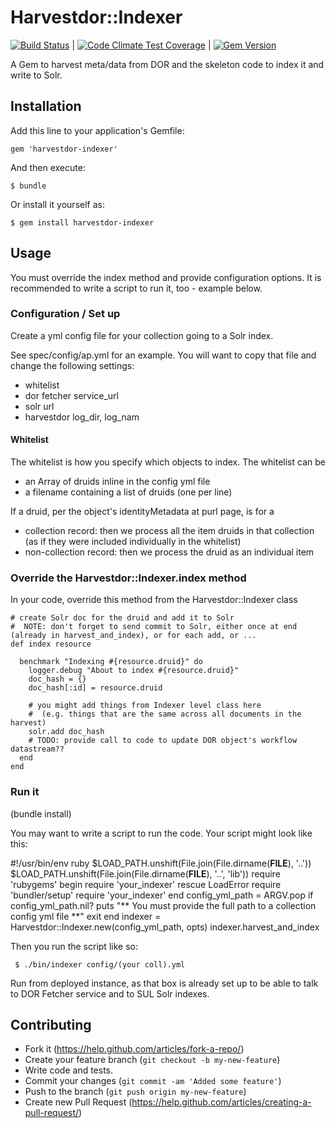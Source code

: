 # Harvestdor::Indexer
[![Build Status](https://travis-ci.org/sul-dlss/harvestdor-indexer.png?branch=master)](https://travis-ci.org/sul-dlss/harvestdor-indexer) | [![Code Climate Test Coverage](https://codeclimate.com/github/sul-dlss/harvestdor-indexer/badges/coverage.svg)](https://codeclimate.com/github/sul-dlss/harvestdor-indexer/coverage) | [![Gem Version](https://badge.fury.io/rb/blacklight-harvestdor-indexer.png)](http://badge.fury.io/rb/blacklight-harvestdor-indexer) 

A Gem to harvest meta/data from DOR and the skeleton code to index it and write to Solr.

## Installation

Add this line to your application's Gemfile:

    gem 'harvestdor-indexer'

And then execute:

    $ bundle

Or install it yourself as:

    $ gem install harvestdor-indexer

## Usage

You must override the index method and provide configuration options.  It is recommended to write a script to run it, too - example below.

### Configuration / Set up

Create a yml config file for your collection going to a Solr index.

See  spec/config/ap.yml for an example.
You will want to copy that file and change the following settings:

* whitelist
* dor fetcher service_url
* solr url
* harvestdor log_dir, log_nam


#### Whitelist

The whitelist is how you specify which objects to index.  The whitelist can be

* an Array of druids inline in the config yml file
* a filename containing a list of druids (one per line)

If a druid, per the object's identityMetadata at purl page, is for a

* collection record:  then we process all the item druids in that collection (as if they were included individually in the whitelist)
* non-collection record: then we process the druid as an individual item

### Override the Harvestdor::Indexer.index method

In your code, override this method from the Harvestdor::Indexer class

    # create Solr doc for the druid and add it to Solr
    #  NOTE: don't forget to send commit to Solr, either once at end (already in harvest_and_index), or for each add, or ...
    def index resource

      benchmark "Indexing #{resource.druid}" do
        logger.debug "About to index #{resource.druid}"
        doc_hash = {}
        doc_hash[:id] = resource.druid

        # you might add things from Indexer level class here
        #  (e.g. things that are the same across all documents in the harvest)
        solr.add doc_hash
        # TODO: provide call to code to update DOR object's workflow datastream??
      end
    end


### Run it

(bundle install)

You may want to write a script to run the code.  Your script might look like this:

  #!/usr/bin/env ruby
  $LOAD_PATH.unshift(File.join(File.dirname(__FILE__), '..'))
  $LOAD_PATH.unshift(File.join(File.dirname(__FILE__), '..', 'lib'))
  require 'rubygems'
    begin
      require 'your_indexer'
    rescue LoadError
      require 'bundler/setup'
      require 'your_indexer'
    end
  config_yml_path = ARGV.pop
  if config_yml_path.nil?
    puts "** You must provide the full path to a collection config yml file **"
    exit
  end
  indexer = Harvestdor::Indexer.new(config_yml_path, opts)
  indexer.harvest_and_index

Then you run the script like so:

	 $ ./bin/indexer config/(your coll).yml

Run from deployed instance, as that box is already set up to be able to talk to DOR Fetcher service and to SUL Solr indexes.

## Contributing

* Fork it (https://help.github.com/articles/fork-a-repo/)
* Create your feature branch (`git checkout -b my-new-feature`)
* Write code and tests.
* Commit your changes (`git commit -am 'Added some feature'`)
* Push to the branch (`git push origin my-new-feature`)
* Create new Pull Request (https://help.github.com/articles/creating-a-pull-request/)
